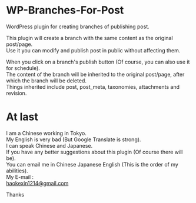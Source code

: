 # WP-Branches-For-Post
WordPress plugin for creating branches of publishing post.

This plugin will create a branch with the same content as the original post/page.  
Use it you can modify and publish post in public without affecting them.


When you click on a branch's publish button (Of course, you can also use it for schedule).  
The content of the branch will be inherited to the original post/page, after which the branch will be deleted.  
Things inherited include post, post_meta, taxonomies, attachments and revision.  




# At last
I am a Chinese working in Tokyo.  
My English is very bad  (But Google Translate is strong).  
I can speak Chinese and Japanese.  
If you have any better suggestions about this plugin  (Of course there will be).  
You can email me in Chinese Japanese English  (This is the order of my abilities).  
My E-mail :  
haokexin1214@gmail.com  

Thanks
